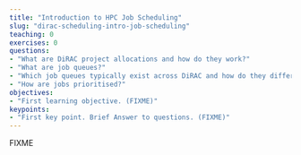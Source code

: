 ```yaml
---
title: "Introduction to HPC Job Scheduling"
slug: "dirac-scheduling-intro-job-scheduling"
teaching: 0
exercises: 0
questions:
- "What are DiRAC project allocations and how do they work?"
- "What are job queues?"
- "Which job queues typically exist across DiRAC and how do they differ?"
- "How are jobs prioritised?"
objectives:
- "First learning objective. (FIXME)"
keypoints:
- "First key point. Brief Answer to questions. (FIXME)"
---
```

FIXME
